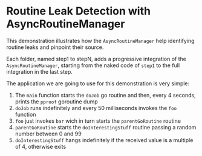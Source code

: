 # Routine Leak Detection with AsyncRoutineManager
This demonstration illustrates how the `AsyncRoutineManager` help identifying routine leaks and pinpoint their source.

Each folder, named step1 to stepN, adds a progressive integration of the `AsyncRoutineManager`, starting from the 
naked code of `step1` to the full integration in the last step.

The application we are going to use for this demonstration is very simple:

1. The `main` function starts the `doJob` go routine and then, every 4 seconds, prints the `pproof` goroutine dump
2. `doJob` runs indefinitely and every 50 milliseconds invokes the `foo` function
3. `foo` just invokes `bar` wich in turn starts the `parentGoRoutine` routine
4. `parentGoRoutine` starts the `doInterestingStuff` routine passing a random number between 0 and 99
5. `doInterestingStuff` hangs indefinitely if the received value is a multiple of 4, otherwise exits